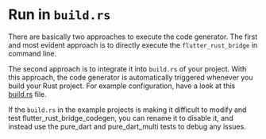 # Run in `build.rs`

There are basically two approaches to execute the code generator. The first and most evident approach is to directly execute the `flutter_rust_bridge` in command line.

The second approach is to integrate it into `build.rs` of your project. With this approach, the code generator is automatically triggered whenever you build your Rust project. For example configuration, have a look at this [build.rs](https://github.com/fzyzcjy/flutter_rust_bridge/blob/master/frb_example/pure_dart/rust/build.rs) file.

If the `build.rs` in the example projects is making it difficult to modify and test flutter_rust_bridge_codegen, you can rename it to disable it, and instead use the pure_dart and pure_dart_multi tests to debug any issues.
